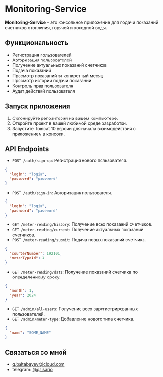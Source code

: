 # Monitoring-Service

**Monitoring-Service** - это консольное приложение для подачи показаний счетчиков отопления, горячей и холодной воды.

## Функциональность

- Регистрация пользователей
- Авторизация пользователей
- Получение актуальных показаний счетчиков
- Подача показаний
- Просмотр показаний за конкретный месяц
- Просмотр истории подачи показаний
- Контроль прав пользователя
- Аудит действий пользователя

## Запуск приложения

1. Склонируйте репозиторий на вашем компьютере.
2. Откройте проект в вашей любимой среде разработки.
3. Запустите Tomcat 10 версии для начала взаимодействия с приложением в консоли.

## API Endpoints

- `POST /auth/sign-up`: Регистрация нового пользователя.
```json
{
  "login": "login",
  "password": "password"
}
```
- `POST /auth/sign-in`: Авторизация пользователя.
```json
{
  "login": "login",
  "password": "password"
}
```

- `GET /meter-reading/history`: Получение всех показаний счетчиков.
- `GET /meter-reading/current`: Получение актуальных показаний счетчиков.
- `POST /meter-reading/submit`: Подача новых показаний счетчика.
```json
{
  "counterNumber": 192101,
  "meterTypeId": 1
}
```
- `GET /meter-reading/date`: Получение показаний счетчика по определенному сроку.
```json
{
  "month": 1,
  "year": 2024
}
```
- `GET /admin/all-users`: Получение всех зарегистрированных пользователей.
- `GET /admin/meter-type`: Добавление нового типа счетчика.
```json
{
  "name": "SOME_NAME"
}
```

## Связаться со мной

- q.baltabayev@icloud.com
- telegram: [@qaisario](https://t.me/qaisario)